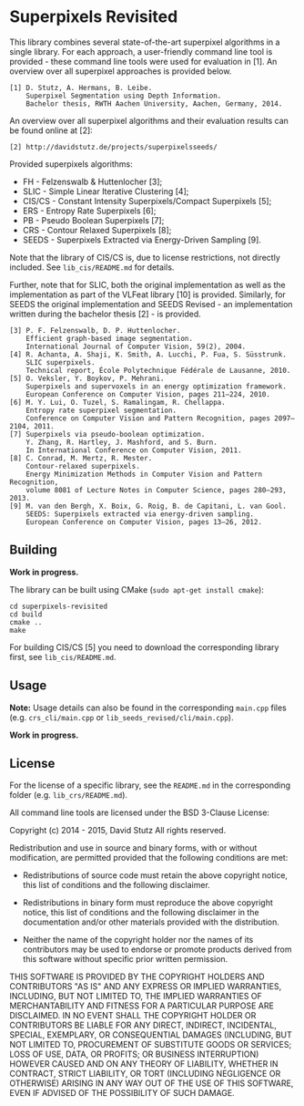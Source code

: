 # Superpixels Revisited

This library combines several state-of-the-art superpixel algorithms in a single library. For each approach, a user-friendly command line tool is provided - these command line tools were used for evaluation in [1]. An overview over all superpixel approaches is provided below.

    [1] D. Stutz, A. Hermans, B. Leibe.
        Superpixel Segmentation using Depth Information.
        Bachelor thesis, RWTH Aachen University, Aachen, Germany, 2014.

An overview over all superpixel algorithms and their evaluation results can be found online at [2]:

    [2] http://davidstutz.de/projects/superpixelsseeds/

Provided superpixels algorithms:

* FH - Felzenswalb & Huttenlocher [3];
* SLIC - Simple Linear Iterative Clustering [4];
* CIS/CS - Constant Intensity Superpixels/Compact Superpixels [5];
* ERS - Entropy Rate Superpixels [6];
* PB - Pseudo Boolean Superpixels [7];
* CRS - Contour Relaxed Superpixels [8];
* SEEDS - Superpixels Extracted via Energy-Driven Sampling [9].

Note that the library of CIS/CS is, due to license restrictions, not directly included. See `lib_cis/README.md` for details.

Further, note that for SLIC, both the original implementation as well as the implementation as part of the VLFeat library [10] is provided. Similarly, for SEEDS the original implementation and SEEDS Revised - an implementation written during the bachelor thesis [2] - is provided.

    [3] P. F. Felzenswalb, D. P. Huttenlocher.
        Efficient graph-based image segmentation.
        International Journal of Computer Vision, 59(2), 2004.
    [4] R. Achanta, A. Shaji, K. Smith, A. Lucchi, P. Fua, S. Süsstrunk.
        SLIC superpixels.
        Technical report, École Polytechnique Fédérale de Lausanne, 2010.
    [5] O. Veksler, Y. Boykov, P. Mehrani.
        Superpixels and supervoxels in an energy optimization framework.
        European Conference on Computer Vision, pages 211–224, 2010.
    [6] M. Y. Lui, O. Tuzel, S. Ramalingam, R. Chellappa.
        Entropy rate superpixel segmentation.
        Conference on Computer Vision and Pattern Recognition, pages 2097–2104, 2011.
    [7] Superpixels via pseudo-boolean optimization. 
        Y. Zhang, R. Hartley, J. Mashford, and S. Burn.
        In International Conference on Computer Vision, 2011.
    [8] C. Conrad, M. Mertz, R. Mester.
        Contour-relaxed superpixels.
        Energy Minimization Methods in Computer Vision and Pattern Recognition,
        volume 8081 of Lecture Notes in Computer Science, pages 280–293, 2013.
    [9] M. van den Bergh, X. Boix, G. Roig, B. de Capitani, L. van Gool.
        SEEDS: Superpixels extracted via energy-driven sampling.
        European Conference on Computer Vision, pages 13–26, 2012.

## Building

**Work in progress.**

The library can be built using CMake (`sudo apt-get install cmake`):

    cd superpixels-revisited
    cd build
    cmake ..
    make

For building CIS/CS [5] you need to download the corresponding library first, see `lib_cis/README.md`.

## Usage

**Note:** Usage details can also be found in the corresponding `main.cpp` files (e.g. `crs_cli/main.cpp` or `lib_seeds_revised/cli/main.cpp`).

**Work in progress.**

## License

For the license of a specific library, see the `README.md` in the corresponding folder (e.g. `lib_crs/README.md`).

All command line tools are licensed under the BSD 3-Clause License:

Copyright (c) 2014 - 2015, David Stutz
All rights reserved.

Redistribution and use in source and binary forms, with or without modification,
are permitted provided that the following conditions are met:

* Redistributions of source code must retain the above copyright notice, this list of conditions and the following disclaimer.

* Redistributions in binary form must reproduce the above copyright notice, this list of conditions and the following disclaimer in the documentation and/or other materials provided with the distribution.

* Neither the name of the copyright holder nor the names of its contributors may be used to endorse or promote products derived from this software without specific prior written permission.

THIS SOFTWARE IS PROVIDED BY THE COPYRIGHT HOLDERS AND CONTRIBUTORS "AS IS" AND ANY EXPRESS OR IMPLIED WARRANTIES, INCLUDING, BUT NOT LIMITED TO, THE IMPLIED WARRANTIES OF MERCHANTABILITY AND FITNESS FOR A PARTICULAR PURPOSE ARE DISCLAIMED. IN NO EVENT SHALL THE COPYRIGHT HOLDER OR CONTRIBUTORS BE LIABLE FOR ANY DIRECT, INDIRECT, INCIDENTAL, SPECIAL, EXEMPLARY, OR CONSEQUENTIAL DAMAGES (INCLUDING, BUT NOT LIMITED TO, PROCUREMENT OF SUBSTITUTE GOODS OR SERVICES; LOSS OF USE, DATA, OR PROFITS; OR BUSINESS INTERRUPTION) HOWEVER CAUSED AND ON ANY THEORY OF LIABILITY, WHETHER IN CONTRACT, STRICT LIABILITY, OR TORT (INCLUDING NEGLIGENCE OR OTHERWISE) ARISING IN ANY WAY OUT OF THE USE OF THIS SOFTWARE, EVEN IF ADVISED OF THE POSSIBILITY OF SUCH DAMAGE.